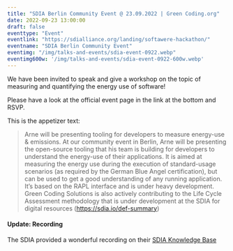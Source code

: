 ```yaml
---
title: "SDIA Berlin Community Event @ 23.09.2022 | Green Coding.org"
date: 2022-09-23 13:00:00
draft: false
eventtype: "Event"
eventlink: "https://sdialliance.org/landing/softawere-hackathon/"
eventname: "SDIA Berlin Community Event"
eventimg: "/img/talks-and-events/sdia-event-0922.webp"
eventimg600w: '/img/talks-and-events/sdia-event-0922-600w.webp'
---
```


We have been invited to speak and give a workshop on the topic of measuring and quantifying the energy use of software!

Please have a look at the official event page in the link at the bottom and RSVP.

This is the appetizer text:

> Arne will be presenting tooling for developers to measure energy-use & emissions.
> At our community event in Berlin, Arne will be presenting the open-source tooling that his team is building for developers to understand the energy-use of their applications. It is aimed at measuring the energy use during the execution of standard-usage scenarios (as required by the German Blue Angel certification), but can be used to get a good understanding of any running application.
> It’s based on the RAPL interface and is under heavy development. Green Coding Solutions is also actively contributing to the Life Cycle Assessment methodology that is under development at the SDIA for digital resources (https://sdia.io/def-summary)

#### Update: Recording

The SDIA provided a wonderful recording on their [SDIA Knowledge Base](https://knowledge.sdialliance.org/community-events/23-09-2022-berlin/recordings)

